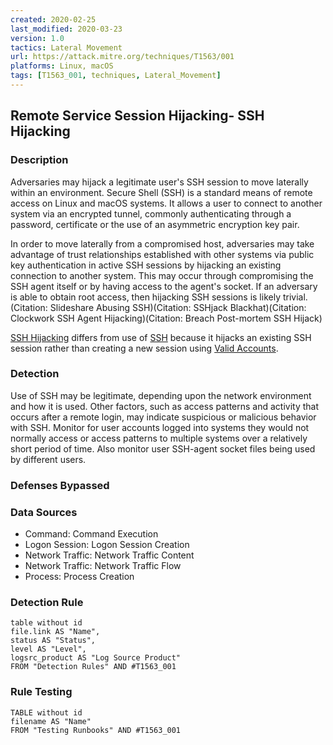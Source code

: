 ```yaml
---
created: 2020-02-25
last_modified: 2020-03-23
version: 1.0
tactics: Lateral Movement
url: https://attack.mitre.org/techniques/T1563/001
platforms: Linux, macOS
tags: [T1563_001, techniques, Lateral_Movement]
---
```


## Remote Service Session Hijacking- SSH Hijacking

### Description

Adversaries may hijack a legitimate user's SSH session to move laterally within an environment. Secure Shell (SSH) is a standard means of remote access on Linux and macOS systems. It allows a user to connect to another system via an encrypted tunnel, commonly authenticating through a password, certificate or the use of an asymmetric encryption key pair.

In order to move laterally from a compromised host, adversaries may take advantage of trust relationships established with other systems via public key authentication in active SSH sessions by hijacking an existing connection to another system. This may occur through compromising the SSH agent itself or by having access to the agent's socket. If an adversary is able to obtain root access, then hijacking SSH sessions is likely trivial.(Citation: Slideshare Abusing SSH)(Citation: SSHjack Blackhat)(Citation: Clockwork SSH Agent Hijacking)(Citation: Breach Post-mortem SSH Hijack)

[SSH Hijacking](https://attack.mitre.org/techniques/T1563/001) differs from use of [SSH](https://attack.mitre.org/techniques/T1021/004) because it hijacks an existing SSH session rather than creating a new session using [Valid Accounts](https://attack.mitre.org/techniques/T1078).

### Detection

Use of SSH may be legitimate, depending upon the network environment and how it is used. Other factors, such as access patterns and activity that occurs after a remote login, may indicate suspicious or malicious behavior with SSH. Monitor for user accounts logged into systems they would not normally access or access patterns to multiple systems over a relatively short period of time. Also monitor user SSH-agent socket files being used by different users.

### Defenses Bypassed



### Data Sources

  - Command: Command Execution
  -  Logon Session: Logon Session Creation
  -  Network Traffic: Network Traffic Content
  -  Network Traffic: Network Traffic Flow
  -  Process: Process Creation
### Detection Rule

```dataview
table without id
file.link AS "Name",
status AS "Status",
level AS "Level",
logsrc_product AS "Log Source Product"
FROM "Detection Rules" AND #T1563_001
```

### Rule Testing

```dataview
TABLE without id
filename AS "Name"
FROM "Testing Runbooks" AND #T1563_001
```
